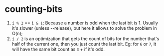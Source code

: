 # counting-bits

1. `i % 2` == `i & 1`; Because a number is odd when the last bit is 1. Usually it's slower (unless --release), but here it allows to solve the problem in O(n);
2. `i / 2` is an optimization that gets the count of bits for the number that's half of the current one, then you just count the last bit. Eg: for `6` or `7`, it will have the same bit count as `3` + if it's odd.
